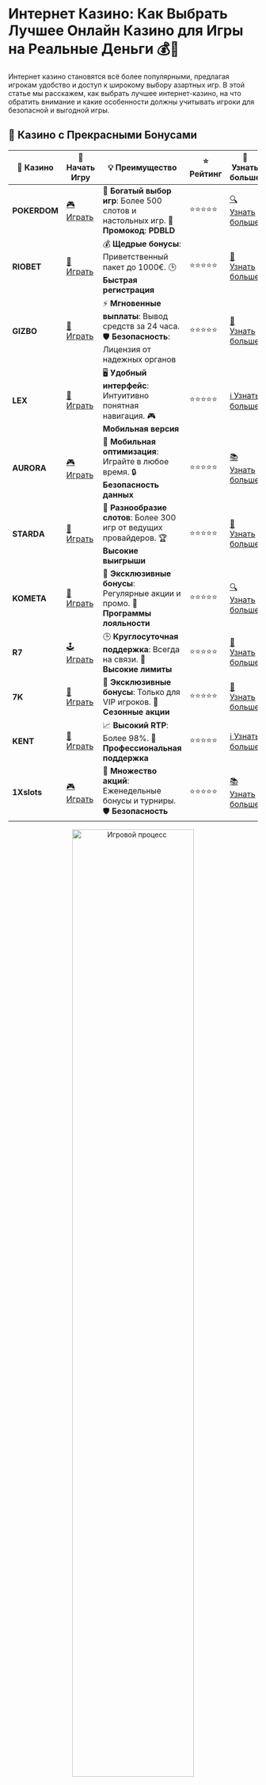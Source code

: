 # Интернет Казино: Как Выбрать Лучшее Онлайн Казино для Игры на Реальные Деньги 💰🎰

Интернет казино становятся всё более популярными, предлагая игрокам удобство и доступ к широкому выбору азартных игр. В этой статье мы расскажем, как выбрать лучшее интернет-казино, на что обратить внимание и какие особенности должны учитывать игроки для безопасной и выгодной игры.

## 🌟 Казино с Прекрасными Бонусами

| 🎲 **Казино** | 🔗 **Начать Игру** | 💡 **Преимущество** | ⭐ **Рейтинг** | 🔗 **Узнать больше** |
|--------------|---------------------|---------------------|----------------|----------------------|
| **POKERDOM**  | [🎮 Играть](https://brandplay.link/4k77v2yx) | 🎉 **Богатый выбор игр**: Более 500 слотов и настольных игр. 🎁 **Промокод**: **PDBLD** | ⭐⭐⭐⭐⭐ | [🔍 Узнать больше](https://brandplay.link/4k77v2yx) |
| **RIOBET**    | [🎰 Играть](https://brandplay.link/7xBLTPyj) | 💰 **Щедрые бонусы**: Приветственный пакет до 1000€. 🕒 **Быстрая регистрация** | ⭐⭐⭐⭐⭐ | [📖 Узнать больше](https://brandplay.link/7xBLTPyj) |
| **GIZBO**     | [🎲 Играть](https://brandplay.link/bprXw4YV) | ⚡ **Мгновенные выплаты**: Вывод средств за 24 часа. 🛡️ **Безопасность**: Лицензия от надежных органов | ⭐⭐⭐⭐⭐ | [📝 Узнать больше](https://brandplay.link/bprXw4YV) |
| **LEX**       | [🤑 Играть](https://brandplay.link/zW4hdDFV) | 🖥️ **Удобный интерфейс**: Интуитивно понятная навигация. 🎮 **Мобильная версия** | ⭐⭐⭐⭐⭐ | [ℹ️ Узнать больше](https://brandplay.link/zW4hdDFV) |
| **AURORA**    | [🎮 Играть](https://10trafic-stat2.com/click/668546556bcc6313411604bd/6766/13032/subaccount) | 📱 **Мобильная оптимизация**: Играйте в любое время. 🔒 **Безопасность данных** | ⭐⭐⭐⭐⭐ | [📚 Узнать больше](https://10trafic-stat2.com/click/668546556bcc6313411604bd/6766/13032/subaccount) |
| **STARDА**    | [🎯 Играть](https://brandplay.link/fB7xwRFL) | 🎰 **Разнообразие слотов**: Более 300 игр от ведущих провайдеров. 🏆 **Высокие выигрыши** | ⭐⭐⭐⭐⭐ | [🔎 Узнать больше](https://brandplay.link/fB7xwRFL) |
| **KOMETA**    | [🎰 Играть](https://brandplay.link/8ZymQJV8) | 🎁 **Эксклюзивные бонусы**: Регулярные акции и промо. 🔄 **Программы лояльности** | ⭐⭐⭐⭐⭐ | [🔍 Узнать больше](https://brandplay.link/8ZymQJV8) |
| **R7**        | [🕹️ Играть](https://brandplay.link/bMd3Yjsw) | 🕒 **Круглосуточная поддержка**: Всегда на связи. 💸 **Высокие лимиты** | ⭐⭐⭐⭐⭐ | [📖 Узнать больше](https://brandplay.link/bMd3Yjsw) |
| **7K**        | [🎲 Играть](https://brandplay.link/BvQyFShp) | 🌟 **Эксклюзивные бонусы**: Только для VIP игроков. 🎉 **Сезонные акции** | ⭐⭐⭐⭐⭐ | [📝 Узнать больше](https://brandplay.link/BvQyFShp) |
| **KENT**      | [🤑 Играть](https://brandplay.link/Fv2WP3js) | 📈 **Высокий RTP**: Более 98%. 💼 **Профессиональная поддержка** | ⭐⭐⭐⭐⭐ | [ℹ️ Узнать больше](https://brandplay.link/Fv2WP3js) |
| **1Xslots**   | [🎮 Играть](https://brandplay.link/hSB1khtr) | 🎉 **Множество акций**: Еженедельные бонусы и турниры. 🛡️ **Безопасность** | ⭐⭐⭐⭐⭐ | [📚 Узнать больше](https://brandplay.link/hSB1khtr) |

<div align="center"> <img src="https://i.pinimg.com/originals/1d/b3/25/1db325483acbe642c6d4e6fdd73a4988.gif" alt="Игровой процесс" width="70%"> </div>
---

## 🚀 Быстрые Выигрыши и Поддержка

| 🎲 **Казино** | 🔗 **Начать Игру** | 💡 **Преимущество** | ⭐ **Рейтинг** | 🔗 **Узнать больше** |
|--------------|---------------------|---------------------|----------------|----------------------|
| **GAMA**      | [🎯 Играть](https://brandplay.link/j6NMKsDz) | 🔍 **Интуитивный интерфейс**: Легкость использования. 🏅 **Престижные турниры** | ⭐⭐⭐⭐☆ | [🔎 Узнать больше](https://brandplay.link/j6NMKsDz) |
| **ONION**     | [🎰 Играть](https://brandplay.link/zBGRVpQ9) | 🤑 **Низкие ставки**: Идеально для начинающих. 🔄 **Быстрые выводы** | ⭐⭐⭐⭐☆ | [🔍 Узнать больше](https://brandplay.link/zBGRVpQ9) |
| **ЧЕМПИОН**   | [🕹️ Играть](https://temon-gter.cfd/go/lRq?p80412p304504pcc44t17455) | 🏅 **Лояльная программа**: Награды за активность. 🎁 **Ежемесячные бонусы** | ⭐⭐⭐⭐☆ | [📖 Узнать больше](https://temon-gter.cfd/go/lRq?p80412p304504pcc44t17455) |
| **VAVADA**    | [🎲 Играть](https://vavadapartner.pro/?promo=ea5c9275-6854-4505-94fc-95ab18221945-linkb2) | 🚀 **Быстрая регистрация**: Начните играть мгновенно. 🔐 **Безопасные транзакции** | ⭐⭐⭐⭐☆ | [📝 Узнать больше](https://vavadapartner.pro/?promo=ea5c9275-6854-4505-94fc-95ab18221945-linkb2) |
| **FRIENDS**   | [🤑 Играть](https://gofriends.mba/linkb2) | 🤝 **Социальные игры**: Играйте с друзьями. 🌐 **Мультиплатформенность** | ⭐⭐⭐⭐☆ | [ℹ️ Узнать больше](https://gofriends.mba/linkb2) |
| **1WIN**      | [🎮 Играть](https://brandplay.link/smXVpBbG) | 🏆 **Спортивные ставки**: Широкий выбор видов спорта. 💵 **Высокие коэффициенты** | ⭐⭐⭐⭐☆ | [📚 Узнать больше](https://brandplay.link/smXVpBbG) |
| **DRIP**      | [🎯 Играть](https://drp-ircp01.com/c07e6a3db) | 🌐 **Инновационные игры**: Новейшие игровые технологии. 🛡️ **Высокая безопасность** | ⭐⭐⭐⭐☆ | [🔎 Узнать больше](https://drp-ircp01.com/c07e6a3db) |
| **JOYCASINO** | [🎰 Играть](https://rpc30.call2me.pro/?/ru/registration?apkpop=0&partner=p24970p3291217pc98f) | 🎁 **Приятные бонусы**: Ежедневные акции и подарки. 🕹️ **Разнообразие игр** | ⭐⭐⭐⭐☆ | [🔍 Узнать больше](https://rpc30.call2me.pro/?/ru/registration?apkpop=0&partner=p24970p3291217pc98f) |
| **PLAYFORTUNA** | [🎮 Играть](https://fortunapromo.net/alt/playfortuna/registration?0dc4a9362a71feb7e3f165fb8e766f70) | 🎉 **Регулярные акции**: Бонусы, фриспины и многое другое. 🏅 **Турниры** | ⭐⭐⭐⭐☆ | [📚 Узнать больше](https://fortunapromo.net/alt/playfortuna/registration?0dc4a9362a71feb7e3f165fb8e766f70) |
| **SYKAA**     | [🤑 Играть](https://s-two-way.com/?source=linkb2&pid=30697) | 💸 **Доступные ставки**: Идеально для новичков. 🎁 **Щедрые бонусы** | ⭐⭐⭐⭐☆ | [🔍 Узнать больше](https://s-two-way.com/?source=linkb2&pid=30697) |

<div align="center"> <img src="https://i.pinimg.com/originals/1d/b3/25/1db325483acbe642c6d4e6fdd73a4988.gif" alt="Игровой процесс" width="70%"> </div>

![Интернет казино](https://i.pinimg.com/originals/a9/29/6e/a9296ea1cf6a7c20a985e593451f0323.png)

## Как выбрать интернет казино? 🌐

При выборе онлайн-казино важно учитывать несколько факторов, чтобы гарантировать себе безопасный и увлекательный опыт игры.

### 1. **Лицензия и безопасность 🔒**

Перед тем как начать играть, убедитесь, что казино имеет официальную лицензию. Лицензия от уважаемой юрисдикции подтверждает, что сайт работает в рамках закона и соблюдает принципы честности. Наиболее надежные юрисдикции включают Великобританию (UKGC), Мальту (MGA), Кюрасао и другие.

Кроме того, важно, чтобы казино использовало современные технологии шифрования для защиты ваших данных и финансовых транзакций.

### 2. **Ассортимент игр 🎮**

Лучшие интернет-казино предлагают игрокам широкий выбор игр. Включая:

- **Слоты** — классические и современные игровые автоматы.
- **Настольные игры** — покер, блэкджек, рулетка.
- **Казино с живыми дилерами** — для тех, кто предпочитает живое общение с крупье.
  
Убедитесь, что казино предлагает игры от известных провайдеров, таких как:

- **NetEnt**
- **Microgaming**
- **Pragmatic Play**
- **Evolution Gaming**

### 3. **Бонусы и акции 🎁**

Наличие бонусов и акций может значительно улучшить ваш опыт в интернет-казино. Некоторые бонусы предлагают дополнительные деньги для игры или бесплатные вращения (фриспины). Однако важно внимательно изучить условия бонусов, чтобы избежать неприятных сюрпризов.

На что обратить внимание:

- Бонусы на первый депозит
- Бездепозитные бонусы
- Фриспины
- Программы лояльности и VIP-предложения

### 4. **Методы депозитов и выводов 💳**

Убедитесь, что выбранное казино поддерживает удобные методы пополнения счета и вывода выигрышей. Лучшие казино предлагают такие методы, как:

- Банковские карты (Visa, MasterCard)
- Электронные кошельки (Skrill, Neteller)
- Криптовалюты (Bitcoin, Ethereum)
- Банковские переводы

### 5. **Служба поддержки 👩‍💻👨‍💻**

Важно, чтобы казино предоставляло качественную и доступную поддержку. Лучше всего, если казино имеет круглосуточный онлайн-чат, а также другие способы связи, такие как телефон или электронная почта. Хорошая служба поддержки решит ваши проблемы быстро и без лишних задержек.

### 6. **Мобильная версия и приложения 📱**

Мобильные версии казино позволяют играть в любые игры прямо с вашего смартфона или планшета. Убедитесь, что выбранное казино имеет мобильную версию сайта или даже приложение для удобной игры в любое время.

### 7. **Репутация и отзывы 🌟**

Прочитайте отзывы других игроков о выбранном интернет-казино. Это поможет вам узнать, насколько надежным и честным является сайт. Для этого можете обратиться к форумам, специализированным сайтам или социальным сетям.

## Как избежать мошенничества в интернет-казино? 🚨

В сети есть сайты, которые могут быть мошенническими. Чтобы избежать попадания в такую ловушку, следуйте этим рекомендациям:

- **Проверяйте лицензию**: Казино должно иметь лицензии от известных регуляторов.
- **Читайте условия бонусов**: Убедитесь, что условия бонусов вам понятны.
- **Используйте проверенные способы оплаты**: Выбирайте надежные методы для депозитов и вывода средств.
- **Избегайте подозрительных сайтов**: Если сайт выглядит плохо или вызывает сомнения, лучше откажитесь от регистрации.

## Популярные интернет-казино 🔝

Вот несколько проверенных и популярных интернет-казино, которые заслуживают доверия:

- **Pokerdom**
- **Riobet**
- **Gizbo**
- **7K Casino**
- **Kent Casino**

Эти казино предлагают качественные игры, щедрые бонусы и надежную поддержку.

## Заключение 🎉

Интернет-казино — это отличный способ насладиться азартными играми с комфортом, не выходя из дома. Однако важно выбирать только те казино, которые предлагают безопасные условия для игры, имеют лицензию и хорошие отзывы игроков. С учетом этих факторов вы сможете сделать правильный выбор и насладиться игрой в лучшем онлайн-казино.

Удачи и больших выигрышей! 🍀🎰
